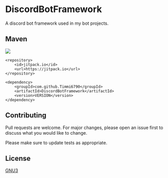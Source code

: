 # DiscordBotFramework

A discord bot framework used in my bot projects.

## Maven
[![](https://jitpack.io/v/Timmi6790/DiscordBotFramework.svg)](https://jitpack.io/#Timmi6790/DiscordBotFramework)

```maven
<repository>
    <id>jitpack.io</id>
    <url>https://jitpack.io</url>
</repository>
```

```maven
<dependency>
    <groupId>com.github.Timmi6790</groupId>
    <artifactId>DiscordBotFramework</artifactId>
    <version>VERSION</version>
</dependency>
```

## Contributing
Pull requests are welcome. For major changes, please open an issue first to discuss what you would like to change.

Please make sure to update tests as appropriate.

## License
[GNU3](https://www.gnu.org/licenses/gpl-3.0.de.html)